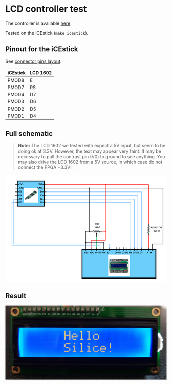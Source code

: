 # LCD controller test

The controller is available [here](../common/lcd.si).

Tested on the iCEstick (`make icestick`).

## Pinout for the iCEstick

See [connector pins layout](../../frameworks/boards/icestick/icestick.pcf).

| iCEstick | LCD 1602 |
|----------|----------|
| PMOD8    | E        |
| PMOD7    | RS       |
| PMOD4    | D7       |
| PMOD3    | D6       |
| PMOD2    | D5       |
| PMOD1    | D4       |

## Full schematic

> **Note:** The LCD 1602 we tested with expect a 5V input, but seem to be doing ok at 3.3V. However, the text may appear very faint. It may be necessary to pull the contrast pin (V0) to ground to see anything. You may also drive the LCD 1602 from a 5V source, in which case do not connect the FPGA +3.3V!

![](./ice40-schematic.png)

## Result

![](./hello-silice.jpg)
